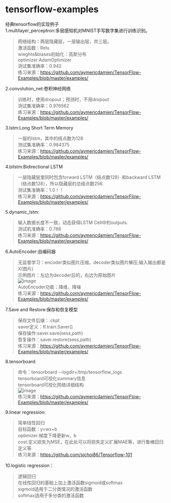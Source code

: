 # tensorflow-examples
经典tensorflow的实现例子</br>
1.multilayer_perceptron:多层感知机对MNIST手写数字集进行训练识别。</br>
>网络结构：两层隐藏层，一层输出层，共三层。</br>
  激活函数：Relu</br>
  wieghts&biases初始化：高斯分布</br>
  optimizer:AdamOptimizer</br>
  测试集准确率：0.942</br>
  练习来源：https://github.com/aymericdamien/TensorFlow-Examples/blob/master/examples/ </br>

  
2.convolution_net:卷积神经网络</br>
  >训练时，使用dropout；预测时，不用dropout</br>
  测试集准确率：0.976562</br>
  练习来源：https://github.com/aymericdamien/TensorFlow-Examples/blob/master/examples/ </br>

  
3.lstm:Long Short Term Memory</br>
  >一层的lstm，其中的结点数为128</br>
  测试集准确率：0.984375</br>
  练习来源：https://github.com/aymericdamien/TensorFlow-Examples/blob/master/examples/ </br>

  
4.bilstm:Bidirectional LSTM</br>
  >一层隐藏层里同时包含forward LSTM（结点数128）和backward LSTM（结点数128），所以隐藏层的总结点数256.</br>
  测试集准确率：1.0！！</br>
  练习来源：https://github.com/aymericdamien/TensorFlow-Examples/blob/master/examples/ </br>

5.dynamic_lstm:</br>
>输入数据长度不一致，动态获得LSTM Cell中的outputs.</br>
测试机准确率：0.788</br>
练习来源：https://github.com/aymericdamien/TensorFlow-Examples/blob/master/examples/ </br>

6.AutoEncoder:自编码器</br>
>无监督学习：encoder类似图片压缩，decoder类似图片解压;输入输出都是X(图片)</br>
示例图片：左边为decoder后的，右边为原始图片</br>
![image](https://github.com/mjDelta/tensorflow-examples/blob/master/imgs/figure_1.PNG)</br>
AutoEncoder功能：降维，降噪</br>
练习来源：https://github.com/aymericdamien/TensorFlow-Examples/blob/master/examples/ </br>

7.Save and Restore:保存和恢复模型</br>
>保存文件后缀：.ckpt</br>
saver定义：tf.train.Saver()</br>
保存操作:saver.save(sess,path)</br>
恢复操作：saver.restore(sess,path)</br>
练习来源：https://github.com/aymericdamien/TensorFlow-Examples/blob/master/examples/ </br>

8.tensorboard:</br>
>命令：tensorboard --logdir=/tmp/tensorflow_logs</br>
tensorboard可视化summary信息</br>
tensorboard可视化网络详细结构</br>
![image](https://github.com/mjDelta/tensorflow-examples/blob/master/imgs/tensorboard.PNG)</br>
练习来源：https://github.com/aymericdamien/TensorFlow-Examples/blob/master/examples/ </br>

9.linear regression:</br>
>简单线性回归</br>
目标函数：y=wx+b</br>
optimizer:梯度下降更新w，b</br>
cost:定义损失为MSE，在此处可以将损失定义扩展MAE等，进行鲁棒回归定义等</br>
练习来源：https://github.com/sjchoi86/Tensorflow-101</br>

10.logistic regression：</br>
>逻辑回归</br>
在线性回归的基础上加上激活函数sigmoid或softmax</br>
sigmoid适用于二分类情况的激活函数</br>
softmax适用于多分类的激活函数</br>
